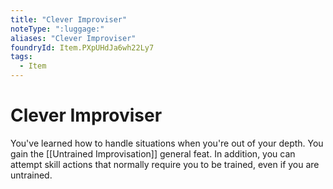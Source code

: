 ```yaml
---
title: "Clever Improviser"
noteType: ":luggage:"
aliases: "Clever Improviser"
foundryId: Item.PXpUHdJa6wh22Ly7
tags:
  - Item
---
```


# Clever Improviser

You've learned how to handle situations when you're out of your depth. You gain the [[Untrained Improvisation]] general feat. In addition, you can attempt skill actions that normally require you to be trained, even if you are untrained.
